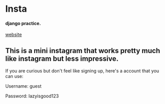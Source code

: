 # Insta
<h4>django practice.</h4>

<a href="https://frozen-temple-41046.herokuapp.com/"> website </a>
<h2>This is a mini instagram that works pretty much like instagram but less impressive.</h2>
<body>
  <p>If you are curious but don't feel like signing up, here's a account that you can use:</p>
  <p>Username: guest</p>
  <p>Password: lazyisgood123</p>
</body>
